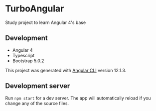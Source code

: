 # TurboAngular

Study project to learn Angular 4's base

## Development

- Angular 4
- Typescript
- Bootstrap 5.0.2

This project was generated with [Angular CLI](https://github.com/angular/angular-cli) version 12.1.3.

## Development server

Run `npm start` for a dev server. The app will automatically reload if you change any of the source files.

